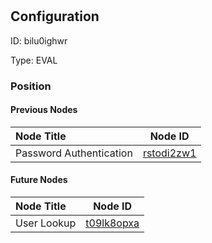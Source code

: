 # <nil>
## Configuration
ID:  bilu0ighwr

Type: EVAL 








### Position

#### Previous Nodes
| Node Title | Node ID |
| :------------- | ------------ |
| Password Authentication | [rstodi2zw1](./rstodi2zw1.md) | 
 
 #### Future Nodes
| Node Title | Node ID |
| :------------- | ------------ |
| User Lookup |[t09lk8opxa](./t09lk8opxa.md) | 